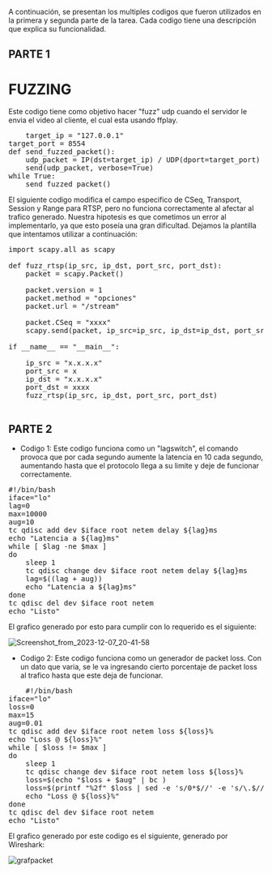 A continuación, se presentan los multiples codigos que fueron utilizados en la primera y segunda parte de la tarea. Cada codigo tiene una descripción que explica su funcionalidad.

## PARTE 1
# FUZZING
Este codigo tiene como objetivo hacer "fuzz" udp cuando el servidor le envia el video al cliente, el cual esta usando ffplay.
<pre>
    target_ip = "127.0.0.1"  
target_port = 8554
def send_fuzzed_packet():
    udp_packet = IP(dst=target_ip) / UDP(dport=target_port) / fuzz(Raw())
    send(udp_packet, verbose=True)
while True:
    send_fuzzed_packet()
</pre>

El siguiente codigo modifica el campo especifico de CSeq, Transport, Session y Range para RTSP, pero no funciona correctamente al afectar al trafico generado. Nuestra hipotesis es que cometimos un error al implementarlo, ya que esto poseía una gran dificultad. Dejamos la plantilla que intentamos utilizar a continuación:
<pre>
import scapy.all as scapy

def fuzz_rtsp(ip_src, ip_dst, port_src, port_dst):
    packet = scapy.Packet()

    packet.version = 1
    packet.method = "opciones"
    packet.url = "/stream"

    packet.CSeq = "xxxx"
    scapy.send(packet, ip_src=ip_src, ip_dst=ip_dst, port_src=port_src, port_dst=port_dst)

if __name__ == "__main__":
    
    ip_src = "x.x.x.x"
    port_src = x
    ip_dst = "x.x.x.x"
    port_dst = xxxx
    fuzz_rtsp(ip_src, ip_dst, port_src, port_dst)

</pre>

## PARTE 2
- Codigo 1:
Este codigo funciona como un "lagswitch", el comando provoca que por cada segundo aumente la latencia en 10 cada segundo, aumentando hasta que el protocolo llega a su limite y deje de funcionar correctamente.

<pre>
#!/bin/bash
iface="lo"
lag=0
max=10000
aug=10
tc qdisc add dev $iface root netem delay ${lag}ms
echo "Latencia a ${lag}ms"
while [ $lag -ne $max ]
do
    sleep 1
    tc qdisc change dev $iface root netem delay ${lag}ms
    lag=$((lag + aug))
    echo "Latencia a ${lag}ms"
done
tc qdisc del dev $iface root netem
echo "Listo"
</pre>
El grafico generado por esto para cumplir con lo requerido es el siguiente:

![Screenshot_from_2023-12-07_20-41-58](https://github.com/blobos1/TAREA/assets/152948326/1ffd664f-135a-4da5-b960-87ef3974b89d)


- Codigo 2:
Este codigo funciona como un generador de packet loss. Con un dato que varia, se le va ingresando cierto porcentaje de packet loss al trafico hasta que este deja de funcionar.

<pre>
    #!/bin/bash
iface="lo"
loss=0
max=15
aug=0.01
tc qdisc add dev $iface root netem loss ${loss}%
echo "Loss @ ${loss}%"
while [ $loss != $max ]
do
    sleep 1
    tc qdisc change dev $iface root netem loss ${loss}%
    loss=$(echo "$loss + $aug" | bc )
    loss=$(printf "%2f" $loss | sed -e 's/0*$//' -e 's/\.$//')
    echo "Loss @ ${loss}%"
done
tc qdisc del dev $iface root netem
echo "Listo"
</pre>

El grafico generado por este codigo es el siguiente, generado por Wireshark:


![grafpacket](https://github.com/blobos1/TAREA/assets/152948326/73885041-4869-4e75-a99d-b3528b2fcdea)

